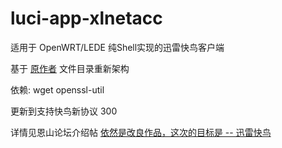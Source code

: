 # luci-app-xlnetacc
适用于 OpenWRT/LEDE 纯Shell实现的迅雷快鸟客户端

基于 [原作者](https://github.com/sensec/luci-app-xlnetacc) 文件目录重新架构

依赖: wget openssl-util


更新到支持快鸟新协议 300

详情见恩山论坛介绍帖 [依然是改良作品，这次的目标是 -- 迅雷快鸟](http://www.right.com.cn/forum/thread-267641-1-1.html)